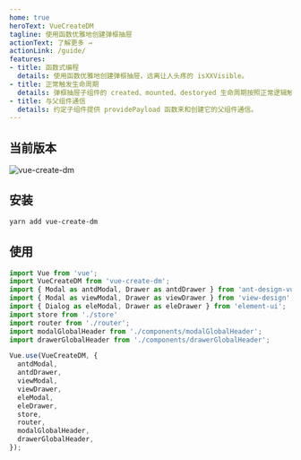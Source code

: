 ```yaml
---
home: true
heroText: VueCreateDM
tagline: 使用函数优雅地创建弹框抽屉
actionText: 了解更多 →
actionLink: /guide/
features:
- title: 函数式编程
  details: 使用函数优雅地创建弹框抽屉，远离让人头疼的 isXXVisible。
- title: 正常触发生命周期
  details: 弹框抽屉子组件的 created、mounted、destoryed 生命周期按照正常逻辑触发。
- title: 与父组件通信
  details: 约定子组件提供 providePayload 函数来和创建它的父组件通信。
---
```


## 当前版本
![vue-create-dm](https://img.shields.io/badge/dynamic/json?color=007ec6&label=npm&query=$['dist-tags'].latest&url=https://registry.npmjs.org/vue-create-dm)
## 安装

``` bash
yarn add vue-create-dm
```
## 使用

``` js
import Vue from 'vue';
import VueCreateDM from 'vue-create-dm';
import { Modal as antdModal, Drawer as antdDrawer } from 'ant-design-vue';
import { Modal as viewModal, Drawer as viewDrawer } from 'view-design';
import { Dialog as eleModal, Drawer as eleDrawer } from 'element-ui';
import store from './store'
import router from './router';
import modalGlobalHeader from './components/modalGlobalHeader';
import drawerGlobalHeader from './components/drawerGlobalHeader';

Vue.use(VueCreateDM, {
  antdModal,
  antdDrawer,
  viewModal,
  viewDrawer,
  eleModal,
  eleDrawer,
  store,
  router,
  modalGlobalHeader,
  drawerGlobalHeader,
});
```